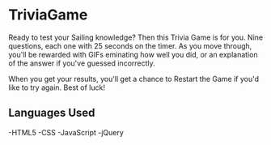 # TriviaGame

Ready to test your Sailing knowledge? Then this Trivia Game is for you. Nine questions, each one with 25 seconds on the timer. As you move through, you'll be rewarded with GIFs eminating how well you did, or an explanation of the answer if you've guessed incorrectly. 

When you get your results, you'll get a chance to Restart the Game if you'd like to try again. Best of luck!

## Languages Used
-HTML5
-CSS
-JavaScript
-jQuery